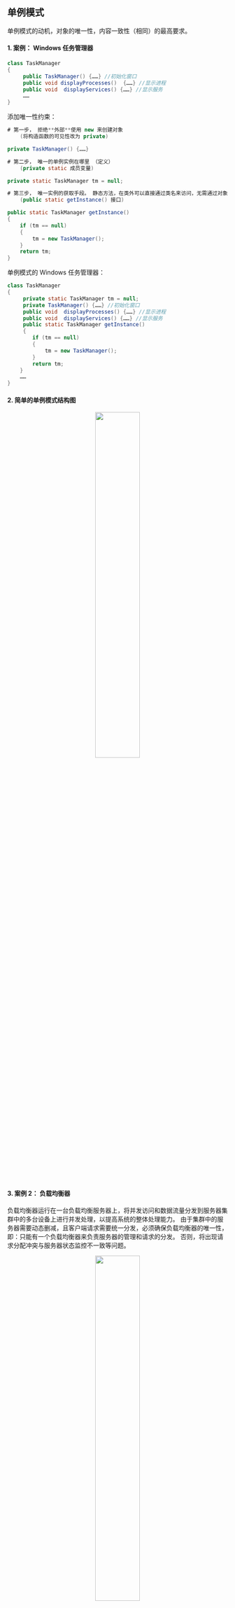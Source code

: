 ## 单例模式
单例模式的动机，对象的唯一性，内容一致性（相同）的最高要求。

#### 1. 案例： Windows 任务管理器
```java
class TaskManager
{
     public TaskManager() {……} //初始化窗口
     public void displayProcesses()  {……} //显示进程
     public void  displayServices() {……} //显示服务
     ……
}
```
添加唯一性约束：
```java
# 第一步， 拒绝**外部**使用 new 来创建对象
    (将构造函数的可见性改为 private)

private TaskManager() {……}

# 第二步， 唯一的单例实例在哪里 （定义）
    (private static 成员变量)

private static TaskManager tm = null;

# 第三步， 唯一实例的获取手段。 静态方法，在类外可以直接通过类名来访问，无需通过对象。
    (public static getInstance() 接口)

public static TaskManager getInstance()
{
    if (tm == null)
    {
        tm = new TaskManager();
    }
    return tm;
}
```
单例模式的 Windows 任务管理器：
```java
class TaskManager
{
     private static TaskManager tm = null;
     private TaskManager() {……} //初始化窗口
     public void  displayProcesses() {……} //显示进程
     public void  displayServices() {……} //显示服务
     public static TaskManager getInstance()
     {
        if (tm == null)
        {
            tm = new TaskManager();
        }
        return tm;
    }
    ……
}
```

#### 2. 简单的单例模式结构图
<div align="center"><img src="pics/singleton-pattern-1.jpg" width="45%"></div>

#### 3. 案例 2： 负载均衡器
负载均衡器运行在一台负载均衡服务器上，将并发访问和数据流量分发到服务器集群中的多台设备上进行并发处理，以提高系统的整体处理能力。
由于集群中的服务器需要动态删减，且客户端请求需要统一分发，必须确保负载均衡器的唯一性，即：只能有一个负载均衡器来负责服务器的管理和请求的分发。
否则，将出现请求分配冲突与服务器状态监控不一致等问题。
<div align="center"><img src="pics/singleton-pattern-2.jpg" width="45%"></div>

```java
import java.util.*;
 
//负载均衡器LoadBalancer：单例类，真实环境下该类将非常复杂，包括大量初始化的工作和业务方法，
                        考虑到代码的可读性和易理解性，只列出部分与模式相关的核心代码
class LoadBalancer {
	//私有静态成员变量，存储唯一实例
	private static LoadBalancer instance = null;
	//服务器集合
	private List serverList = null;
	
	//私有构造函数
	private LoadBalancer() {
		serverList = new ArrayList();
	}
	
	//公有静态成员方法，返回唯一实例
	public static LoadBalancer getLoadBalancer() {
		if (instance == null) {
			instance = new LoadBalancer();
		}
		return instance;
	}
	
	//增加服务器
	public void addServer(String server) {
		serverList.add(server);
	}
	
	//删除服务器
	public void removeServer(String server) {
		serverList.remove(server);
	}
	
	//使用Random类随机获取服务器
	public String getServer() {
		Random random = new Random();
		int i = random.nextInt(serverList.size());
		return (String)serverList.get(i);
	}
}

# 客户端代码 （main）

class Client {
	public static void main(String args[]) {
		//创建四个LoadBalancer对象
		LoadBalancer balancer1,balancer2,balancer3,balancer4;
		balancer1 = LoadBalancer.getLoadBalancer();
		balancer2 = LoadBalancer.getLoadBalancer();
		balancer3 = LoadBalancer.getLoadBalancer();
		balancer4 = LoadBalancer.getLoadBalancer();
		
		//判断服务器负载均衡器是否相同
		if (balancer1 == balancer2 && balancer2 == balancer3 && balancer3 == balancer4) {
			System.out.println("服务器负载均衡器具有唯一性！");
		}
		
		//增加服务器
		balancer1.addServer("Server 1");
		balancer1.addServer("Server 2");
		balancer1.addServer("Server 3");
		balancer1.addServer("Server 4");
		
		//模拟客户端请求的分发
		for (int i = 0; i < 10; i++) {
			String server = balancer1.getServer();
			System.out.println("分发请求至服务器： " + server);
		}
	}
}
```

#### 4. 饿汉式单例与懒汉式单例
仔细研究以上负载均衡器，当负载均衡器在启动过程中用户再次启动该负载均衡器时，系统无任何异常，但是，当客户端提交请求时出现请求分发失败。
其实，系统中还是存在多个负载均衡器对象，导致分发时目标服务器不一致，从而产生冲突。
```
▪ 第一次调用 getLoadBalancer() 方法创建并启动负载均衡器时，instance 对象为 null 值，因此系统将执行代码
  instance = new LoadBalancer()，在此过程中，由于要对 LoadBalancer 进行大量初始化工作，需要一段时间来
  创建 LoadBalancer 对象。
▪ 此时，如果再一次调用 getLoadBalancer() 方法（通常发生在多线程环境中），由于 instance 尚未创建成功，仍为 null 值，
  判断条件 (instance == null) 为真值，因此代码 instance = new LoadBalancer() 将再次执行，导致最终创建了多个 instance 对象。
```

##### 4.1 饿汉式单例类
在定义静态变量的时候实例化单例类。
<div align="center"><img src="pics/singleton-pattern-3.jpg" width="50%"></div>

代码架构：
```java
class EagerSingleton { 
    private static final EagerSingleton instance = new EagerSingleton(); 
    private EagerSingleton() { } 
 
    public static EagerSingleton getInstance() {
        return instance; 
    }   
}
```

##### 4.2 懒汉式单例类与线程锁定
懒汉式单例，即前面的负载均衡器 LoadBalancer 类的实现方式。在第一次调用 getInstance() 方法时实例化，在类加载时并不自行实例化。
该技术又称为延迟加载 (Lazy Load) 技术，即需要的时候再加载实例。
为避免多个线程同时调用 getInstance() 方法，使用关键字 synchronized 添加同步约束。
<div align="center"><img src="pics/singleton-pattern-4.jpg" width="50%"></div>

代码架构：
```java
class LazySingleton { 
    private static LazySingleton instance = null; 
 
    private LazySingleton() { } 
 
    synchronized public static LazySingleton getInstance() { 
        if (instance == null) {
            instance = new LazySingleton(); 
        }
        return instance; 
    }
}
```
线程锁的弊端：
```
每次调用 getInstance() 时都需要进行线程锁定判断，在多线程高并发访问环境中，将会导致系统性能大大降低。
```
缩小锁定范围 <br>
不锁定整个 getInstance()方法，只需对其中的代码 “instance = new LazySingleton();” 进行锁定。
```java
public static LazySingleton getInstance() { 
    if (instance == null) {
        synchronized (LazySingleton.class) {
            instance = new LazySingleton(); 
        }
    }
    return instance; 
}
```
分析：
```
在某一瞬间线程 A 和线程 B 都在调用 getInstance() 方法，此时 instance 对象为 null 值，均能通过 instance == null 的判断。
线程 A 和线程 B 排队执行实例创建代码，最终依旧产生多个单例对象。
```
▪ 双重检查锁定 (Double-Check Locking) <br>
```java
class LazySingleton { 
    private volatile static LazySingleton instance = null; 
 
    private LazySingleton() { } 
 
    public static LazySingleton getInstance() { 
        //第一重判断
        if (instance == null) {
            //锁定代码块
            synchronized (LazySingleton.class) {
                //第二重判断
                if (instance == null) {
                    instance = new LazySingleton(); //创建单例实例
                }
            }
        }
        return instance; 
    }
}
```
注意：
```
如果使用双重检查锁定来实现懒汉式单例类，需要在静态成员变量 instance 之前增加修饰符 volatile。
被 volatile 修饰的成员变量可以确保多个线程都能够正确处理。
```

#### 5. 一种更好的单例实现方式 （Initialization on Demand Holder - IoDH）
IoDH 实现中，单例类增加了一个静态(static)内部类 Holder，在该内部类 Holder 中创建单例对象。 (Holder 中依旧使用饿汉模式)
```java
//Initialization on Demand Holder
class Singleton {
	private Singleton() {
	}
	
	private static class HolderClass {
            private final static Singleton instance = new Singleton();
	}
	
	public static Singleton getInstance() {
	    return HolderClass.instance;
	}
	
	public static void main(String args[]) {
	    Singleton s1, s2; 
            s1 = Singleton.getInstance();
	    s2 = Singleton.getInstance();
	    System.out.println(s1==s2);
	}
}
```
分析：
```
由于静态单例对象没有作为 Singleton 的成员变量直接实例化，因此类加载时不会实例化 Singleton，
第一次调用 getInstance() 时将加载内部类 HolderClass，在该内部类中定义了一个 static 类型的变量 instance，
此时会首先初始化这个成员变量。
通过使用 IoDH，我们既可以实现延迟加载，又可以保证线程安全，不影响系统性能。
```

#### 6. 本模式优缺点
单例模式作为一种目标明确的设计模式，在软件开发中使用频率相当高。
```
优：
▪ 提供了对唯一实例的受控访问。
▪ 内存中只存在一个对象，对于一些需要频繁创建和销毁的对象单例模式无疑可以提高系统的性能。
▪ 扩展；可变数目的实例
    基于单例模式我们可以进行扩展，使用与单例控制相似的方法来获得指定个数的对象实例（线程池），
    既节省系统资源，又解决了单例对象共享过多有损性能的问题。
缺：
▪ 单例模式中没有抽象层，类的扩展有很大的困难。
▪ 单例类的职责过重，在一定程度上违背了“单一职责原则”。 单例类既充当了工厂角色，又充当了产品角色，包含一些业务方法。
▪ 很多面向对象语言 (如 Java、C#) 的运行环境都提供了自动垃圾回收的技术，
  如果实例化的共享对象长时间不被利用，系统会认为它是垃圾，会自动销毁并回收资源。
```
适用场景
```
▫ 一致性需求较高的情况。
▫ 资源消耗太大而只允许创建一个对象。
```
